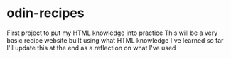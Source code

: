 # odin-recipes
First project to put my HTML knowledge into practice
This will be a very basic recipe website built using what HTML knowledge I've learned so far
I'll update this at the end as a reflection on what I've used